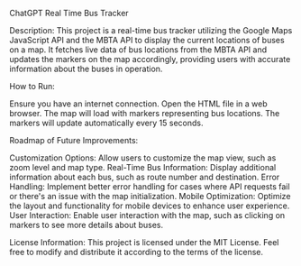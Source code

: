 
ChatGPT
Real Time Bus Tracker

Description:
This project is a real-time bus tracker utilizing the Google Maps JavaScript API and the MBTA API to display the current locations of buses on a map. It fetches live data of bus locations from the MBTA API and updates the markers on the map accordingly, providing users with accurate information about the buses in operation.

How to Run:

Ensure you have an internet connection.
Open the HTML file in a web browser.
The map will load with markers representing bus locations.
The markers will update automatically every 15 seconds.

Roadmap of Future Improvements:

Customization Options: Allow users to customize the map view, such as zoom level and map type.
Real-Time Bus Information: Display additional information about each bus, such as route number and destination.
Error Handling: Implement better error handling for cases where API requests fail or there's an issue with the map initialization.
Mobile Optimization: Optimize the layout and functionality for mobile devices to enhance user experience.
User Interaction: Enable user interaction with the map, such as clicking on markers to see more details about buses.

License Information:
This project is licensed under the MIT License. Feel free to modify and distribute it according to the terms of the license.


